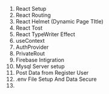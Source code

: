 1. React Setup
2. React Routing
3. React Helmet (Dynamic Page TItle)
4. React Tost
5. React TypeWriter Effect
6. useContext
7. AuthProvider
8. PrivateRout
9. Firebase Intigration
10. Mysql Server setup
11. Post Data from Register User
12. .env File Setup And Data Secure
13. 

